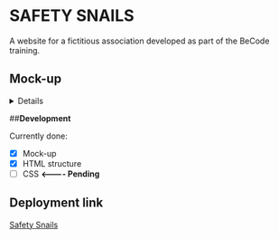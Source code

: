 # __SAFETY SNAILS__

A website for a fictitious association developed as part of the BeCode training.

## __Mock-up__

<details>
  <p><strong>made on Figma</strong></p>
  <img src="https://cdn.discordapp.com/attachments/745527718048694292/751416473947340841/unknown.png">
</details>

##__Development__

Currently done:
- [X] Mock-up
- [X] HTML structure
- [ ]  CSS __<---- Pending__

## __Deployment link__

<a href="https://delahayjoann.github.io/safetysnails/" alt="">Safety Snails</a>
